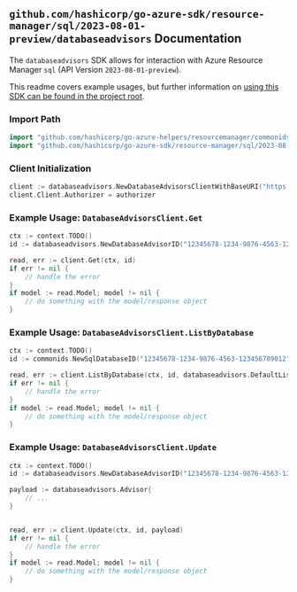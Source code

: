 
## `github.com/hashicorp/go-azure-sdk/resource-manager/sql/2023-08-01-preview/databaseadvisors` Documentation

The `databaseadvisors` SDK allows for interaction with Azure Resource Manager `sql` (API Version `2023-08-01-preview`).

This readme covers example usages, but further information on [using this SDK can be found in the project root](https://github.com/hashicorp/go-azure-sdk/tree/main/docs).

### Import Path

```go
import "github.com/hashicorp/go-azure-helpers/resourcemanager/commonids"
import "github.com/hashicorp/go-azure-sdk/resource-manager/sql/2023-08-01-preview/databaseadvisors"
```


### Client Initialization

```go
client := databaseadvisors.NewDatabaseAdvisorsClientWithBaseURI("https://management.azure.com")
client.Client.Authorizer = authorizer
```


### Example Usage: `DatabaseAdvisorsClient.Get`

```go
ctx := context.TODO()
id := databaseadvisors.NewDatabaseAdvisorID("12345678-1234-9876-4563-123456789012", "example-resource-group", "serverValue", "databaseValue", "advisorValue")

read, err := client.Get(ctx, id)
if err != nil {
	// handle the error
}
if model := read.Model; model != nil {
	// do something with the model/response object
}
```


### Example Usage: `DatabaseAdvisorsClient.ListByDatabase`

```go
ctx := context.TODO()
id := commonids.NewSqlDatabaseID("12345678-1234-9876-4563-123456789012", "example-resource-group", "serverValue", "databaseValue")

read, err := client.ListByDatabase(ctx, id, databaseadvisors.DefaultListByDatabaseOperationOptions())
if err != nil {
	// handle the error
}
if model := read.Model; model != nil {
	// do something with the model/response object
}
```


### Example Usage: `DatabaseAdvisorsClient.Update`

```go
ctx := context.TODO()
id := databaseadvisors.NewDatabaseAdvisorID("12345678-1234-9876-4563-123456789012", "example-resource-group", "serverValue", "databaseValue", "advisorValue")

payload := databaseadvisors.Advisor{
	// ...
}


read, err := client.Update(ctx, id, payload)
if err != nil {
	// handle the error
}
if model := read.Model; model != nil {
	// do something with the model/response object
}
```
